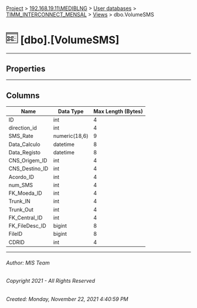 #### 

[Project](../../../../index.md) > [192.168.19.11\\MEDIBLNG](../../../index.md) > [User databases](../../index.md) > [TIMM_INTERCONNECT_MENSAL](../index.md) > [Views](Views.md) > dbo.VolumeSMS

# ![Views](../../../../Images/View32.png) [dbo].[VolumeSMS]

---

## <a name="#properties"></a>Properties



---

## <a name="#columns"></a>Columns

| Name | Data Type | Max Length (Bytes) |
|---|---|---|
| ID | int | 4 |
| direction_id | int | 4 |
| SMS_Rate | numeric(18,6) | 9 |
| Data_Calculo | datetime | 8 |
| Data_Registo | datetime | 8 |
| CNS_Origem_ID | int | 4 |
| CNS_Destino_ID | int | 4 |
| Acordo_ID | int | 4 |
| num_SMS | int | 4 |
| FK_Moeda_ID | int | 4 |
| Trunk_IN | int | 4 |
| Trunk_Out | int | 4 |
| FK_Central_ID | int | 4 |
| FK_FileDesc_ID | bigint | 8 |
| FileID | bigint | 8 |
| CDRID | int | 4 |


---

###### Author:  MIS Team

###### Copyright 2021 - All Rights Reserved

###### Created: Monday, November 22, 2021 4:40:59 PM

